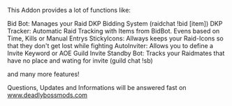 This Addon provides a lot of functions like:

Bid Bot:             Manages your Raid DKP Bidding System (raidchat !bid [item])
DKP Tracker:     Automatic Raid Tracking with Items from BidBot. Evens based on Time, Kills or Manual Entrys
StickyIcons:       Allways keeps your Raid-Icons so that they don't get lost while fighting 
AutoInviter:         Allows you to define a Invite Keyword or AOE Guild Invite
Standby Bot:      Tracks your Raidmates that have no place and wating for invite (guild chat !sb)

and many more features!

Questions, Updates and Informations will be answered fast on www.deadlybossmods.com
